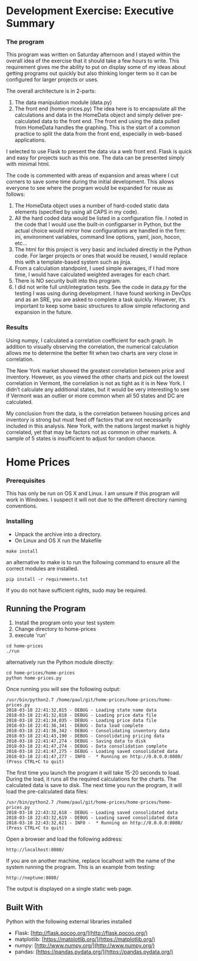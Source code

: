 # Development Exercise:  Executive Summary

### The program

This program was written on Saturday afternoon and I stayed within the overall idea of the exercise that it should take a few hours to write.  This requirement gives me the ability to put on display some of my ideas about getting programs out quickly but also thinking longer term so it can be configured for larger projects or uses.

The overall architecture is in 2-parts:
1.	The data manipulation module (data.py)
2.	The front end (home-prices.py)
The idea here is to encapsulate all the calculations and data in the HomeData object and simply deliver pre-calculated data to the front end.  The front end using the data pulled from HomeData handles the graphing.   This is the start of a common practice to split the data from the front end, especially in web-based applications.

I selected to use Flask to present the data via a web front end.  Flask is quick and easy for projects such as this one.  The data can be presented simply with minimal html. 

The code is commented with areas of expansion and areas where I cut corners to save some time during the initial development.  This allows everyone to see where the program would be expanded for reuse as follows: 
1.	The HomeData object uses a number of hard-coded static data elements (specified by using all CAPS in my code).
2.	All the hard coded data would be listed in a configuration file.  I noted in the code that I would use the built-in configparser in Python, but the actual choice would mirror how configurations are handled in the firm:  ini, environment variables, command line options, yaml, json, hocon, etc…
3.	The html for this project is very basic and included directly in the Python code.  For larger projects or ones that would be reused, I would replace this with a template-based system such as jinja.  
4.	From a calculation standpoint, I used simple averages, if I had more time, I would have calculated weighted averages for each chart.
5.	There is NO security built into this program.
6.  I did not write full unit/integration tests.  See the code in data.py for the testing I was using during development. 
I have found working in DevOps and as an SRE, you are asked to complete a task quickly.  However, it’s important to keep some basic structures to allow simple refactoring and expansion in the future.

### Results

Using numpy, I calculated a correlation coefficient for each graph.  In addition to visually observing the correlation, the numerical calculation allows me to determine the better fit when two charts are very close in correlation.

The New York market showed the greatest correlation between price and inventory.  However, as you viewed the other charts and pick out the lowest correlation in Vermont, the correlation is not as tight as it is in New York.  I didn’t calculate any additional states, but it would be very interesting to see if Vermont was an outlier or more common when all 50 states and DC are calculated. 

My conclusion from the data, is the correlation between housing prices and inventory is strong but must feed off factors that are not necessarily included in this analysis.  New York, with the nations largest market is highly correlated, yet that may be factors not as common in other markets.  A sample of 5 states is insufficient to adjust for random chance.

# Home Prices


### Prerequisites

This has only be run on OS X and Linux.  I am unsure if this program will work in Windows.  I suspect it will not due to the different directory naming conventions.

### Installing

* Unpack the archive into a directory.
* On Linux and OS X run the Makefile
```
make install
```

an alternative to make is to run the following command to ensure all the correct modules are installed.

```
pip install -r requirements.txt
```
If you do not have sufficient rights, sudo may be required.


## Running the Program

1. Install the program onto your test system
2. Change directory to home-prices
3. execute 'run'
```
cd home-prices
./run
```
alternatively run the Python module directly:
```
cd home-prices/home-prices
python home-prices.py
```

Once running you will see the following output:
```
/usr/bin/python2.7 /home/paul/git/home-prices/home-prices/home-prices.py
2018-03-18 22:41:32,815 - DEBUG - Loading state name data
2018-03-18 22:41:32,818 - DEBUG - Loading price data file
2018-03-18 22:41:34,035 - DEBUG - Loading price data file
2018-03-18 22:41:36,341 - DEBUG - Data load complete
2018-03-18 22:41:36,342 - DEBUG - Consolidating inventory data
2018-03-18 22:41:43,190 - DEBUG - Consolidating pricing data
2018-03-18 22:41:47,274 - DEBUG - Saving data to disk
2018-03-18 22:41:47,274 - DEBUG - Data consolidation complete
2018-03-18 22:41:47,275 - DEBUG - Loading saved consolidated data
2018-03-18 22:41:47,277 - INFO -  * Running on http://0.0.0.0:8080/ (Press CTRL+C to quit)
```
The first time you launch the program it will take 15-20 seconds to load.  During the load, it runs all the required calculations for the charts.  The calculated data is save to disk.  The next time you run the program, it will load the pre-calculated data files:
```
/usr/bin/python2.7 /home/paul/git/home-prices/home-prices/home-prices.py
2018-03-18 22:43:32,618 - DEBUG - Loading saved consolidated data
2018-03-18 22:43:32,619 - DEBUG - Loading saved consolidated data
2018-03-18 22:43:32,621 - INFO -  * Running on http://0.0.0.0:8080/ (Press CTRL+C to quit)
```

 
Open a browser and load the following address:
```
http://localhost:8080/
```
If you are on another machine, replace localhost with the name of the system running the program.  This is an example from testing:
```
http://neptune:8080/
```

The output is displayed on a single static web page.



## Built With

Python with the following external libraries installed
* Flask:  [http://flask.pocoo.org/](http://flask.pocoo.org/)
* matplotlib:  [https://matplotlib.org/](https://matplotlib.org/)
* numpy:  [http://www.numpy.org/](http://www.numpy.org/)
* pandas:  [https://pandas.pydata.org/](https://pandas.pydata.org/)

